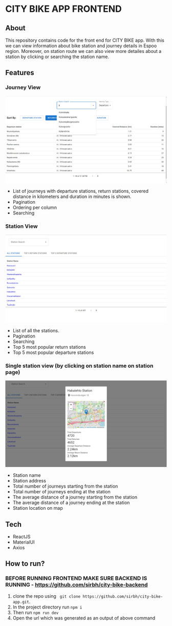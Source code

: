 # CITY BIKE APP FRONTEND
## About
This repository contains code for the front end for CITY BIKE app. With this we can view information about bike station and journey details in Espoo region. Moreover, on station route we can also view more detailes about a station by clicking or searching the station name.

## Features 

### Journey View

![View of journey list](images/journey-view.jpg)<br>

- List of journeys with departure stations, return stations, covered distance in kilometers and duration in minutes is shown.
- Pagination
- Ordering per column
- Searching

### Station View

![View of stations list](images/station-view.jpg)<br>
- List of all the stations.
- Pagination
- Searching
-  Top 5 most popular return stations
- Top 5 most popular departure stations

### Single station view (by clicking on station name on station page)

![View of single station](images/single-station-view-with-map.jpg)<br>
- Station name
- Station address
- Total number of journeys starting from the station
- Total number of journeys ending at the station
- The average distance of a journey starting from the station
- The average distance of a journey ending at the station
- Station location on map



## Tech

- ReactJS
- MaterialUI
- Axios

## How to run?

### BEFORE RUNNING FRONTEND MAKE SURE BACKEND IS RUNNING - https://github.com/sirbh/city-bike-backend

1. clone the repo using ``` git clone https://github.com/sirbh/city-bike-app.git```.
2. In the project directory run ```npm i```
3. Then run ```npm run dev```
4. Open the url which was generated as an output of above command

